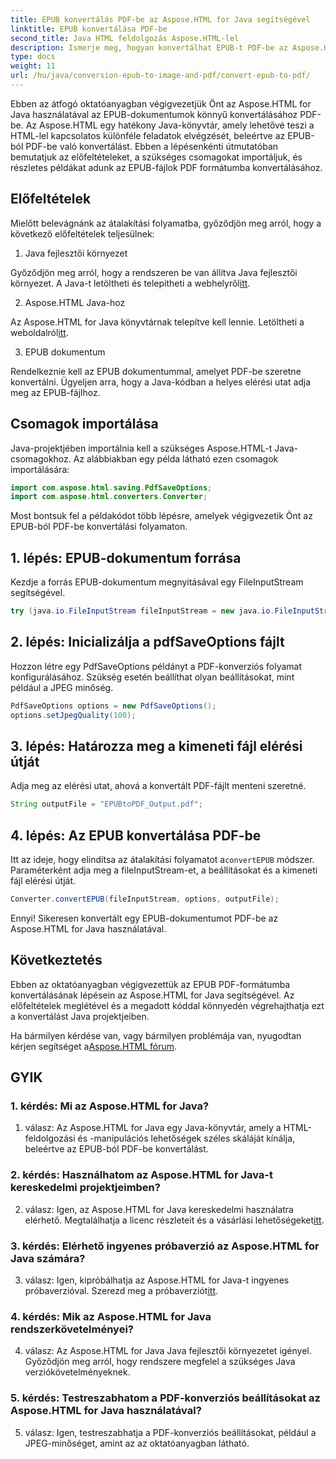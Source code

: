 ```yaml
---
title: EPUB konvertálás PDF-be az Aspose.HTML for Java segítségével
linktitle: EPUB konvertálása PDF-be
second_title: Java HTML feldolgozás Aspose.HTML-lel
description: Ismerje meg, hogyan konvertálhat EPUB-t PDF-be az Aspose.HTML for Java segítségével. Ez a lépésenkénti útmutató az előfeltételeket, a csomagimportálást és a kódpéldákat tartalmazza. Kezdje el az EPUB–PDF konvertálást.
type: docs
weight: 11
url: /hu/java/conversion-epub-to-image-and-pdf/convert-epub-to-pdf/
---
```

Ebben az átfogó oktatóanyagban végigvezetjük Önt az Aspose.HTML for Java használatával az EPUB-dokumentumok könnyű konvertálásához PDF-be. Az Aspose.HTML egy hatékony Java-könyvtár, amely lehetővé teszi a HTML-lel kapcsolatos különféle feladatok elvégzését, beleértve az EPUB-ból PDF-be való konvertálást. Ebben a lépésenkénti útmutatóban bemutatjuk az előfeltételeket, a szükséges csomagokat importáljuk, és részletes példákat adunk az EPUB-fájlok PDF formátumba konvertálásához.

## Előfeltételek

Mielőtt belevágnánk az átalakítási folyamatba, győződjön meg arról, hogy a következő előfeltételek teljesülnek:

1. Java fejlesztői környezet

 Győződjön meg arról, hogy a rendszeren be van állítva Java fejlesztői környezet. A Java-t letöltheti és telepítheti a webhelyről[itt](https://www.oracle.com/java/).

2. Aspose.HTML Java-hoz

 Az Aspose.HTML for Java könyvtárnak telepítve kell lennie. Letöltheti a weboldalról[itt](https://releases.aspose.com/html/java/).

3. EPUB dokumentum

Rendelkeznie kell az EPUB dokumentummal, amelyet PDF-be szeretne konvertálni. Ügyeljen arra, hogy a Java-kódban a helyes elérési utat adja meg az EPUB-fájlhoz.

## Csomagok importálása

Java-projektjében importálnia kell a szükséges Aspose.HTML-t Java-csomagokhoz. Az alábbiakban egy példa látható ezen csomagok importálására:

```java
import com.aspose.html.saving.PdfSaveOptions;
import com.aspose.html.converters.Converter;
```

Most bontsuk fel a példakódot több lépésre, amelyek végigvezetik Önt az EPUB-ból PDF-be konvertálási folyamaton.

## 1. lépés: EPUB-dokumentum forrása

Kezdje a forrás EPUB-dokumentum megnyitásával egy FileInputStream segítségével.

```java
try (java.io.FileInputStream fileInputStream = new java.io.FileInputStream("input.epub")) {
```

## 2. lépés: Inicializálja a pdfSaveOptions fájlt

Hozzon létre egy PdfSaveOptions példányt a PDF-konverziós folyamat konfigurálásához. Szükség esetén beállíthat olyan beállításokat, mint például a JPEG minőség.

```java
PdfSaveOptions options = new PdfSaveOptions();
options.setJpegQuality(100);
```

## 3. lépés: Határozza meg a kimeneti fájl elérési útját

Adja meg az elérési utat, ahová a konvertált PDF-fájlt menteni szeretné.

```java
String outputFile = "EPUBtoPDF_Output.pdf";
```

## 4. lépés: Az EPUB konvertálása PDF-be

 Itt az ideje, hogy elindítsa az átalakítási folyamatot a`convertEPUB` módszer. Paraméterként adja meg a fileInputStream-et, a beállításokat és a kimeneti fájl elérési útját.

```java
Converter.convertEPUB(fileInputStream, options, outputFile);
```

Ennyi! Sikeresen konvertált egy EPUB-dokumentumot PDF-be az Aspose.HTML for Java használatával.

## Következtetés

Ebben az oktatóanyagban végigvezettük az EPUB PDF-formátumba konvertálásának lépésein az Aspose.HTML for Java segítségével. Az előfeltételek meglétével és a megadott kóddal könnyedén végrehajthatja ezt a konvertálást Java projektjeiben.

 Ha bármilyen kérdése van, vagy bármilyen problémája van, nyugodtan kérjen segítséget a[Aspose.HTML fórum](https://forum.aspose.com/).

## GYIK

### 1. kérdés: Mi az Aspose.HTML for Java?

1. válasz: Az Aspose.HTML for Java egy Java-könyvtár, amely a HTML-feldolgozási és -manipulációs lehetőségek széles skáláját kínálja, beleértve az EPUB-ból PDF-be konvertálást.

### 2. kérdés: Használhatom az Aspose.HTML for Java-t kereskedelmi projektjeimben?

 2. válasz: Igen, az Aspose.HTML for Java kereskedelmi használatra elérhető. Megtalálhatja a licenc részleteit és a vásárlási lehetőségeket[itt](https://purchase.aspose.com/buy).

### 3. kérdés: Elérhető ingyenes próbaverzió az Aspose.HTML for Java számára?

 3. válasz: Igen, kipróbálhatja az Aspose.HTML for Java-t ingyenes próbaverzióval. Szerezd meg a próbaverziót[itt](https://releases.aspose.com/html/java).

### 4. kérdés: Mik az Aspose.HTML for Java rendszerkövetelményei?

4. válasz: Az Aspose.HTML for Java Java fejlesztői környezetet igényel. Győződjön meg arról, hogy rendszere megfelel a szükséges Java verziókövetelményeknek.

### 5. kérdés: Testreszabhatom a PDF-konverziós beállításokat az Aspose.HTML for Java használatával?

5. válasz: Igen, testreszabhatja a PDF-konverziós beállításokat, például a JPEG-minőséget, amint az az oktatóanyagban látható.